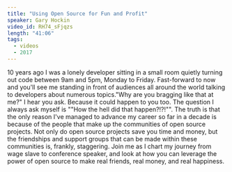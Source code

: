 ```yaml
---
title: "Using Open Source for Fun and Profit"
speaker: Gary Hockin
video_id: RH74_sFjqzs
length: "41:06"
tags:
  - videos
  - 2017
---
```


10 years ago I was a lonely developer sitting in a small room quietly turning out code between 9am and 5pm, Monday to Friday. Fast-forward to now and you'll see me standing in front of audiences all around the world talking to developers about numerous topics."Why are you bragging like that at me?" I hear you ask. Because it could happen to you too. The question I always ask myself is ""How the hell did that happen?!?!"". The truth is that the only reason I've managed to advance my career so far in a decade is because of the people that make up the communities of open source projects. Not only do open source projects save you time and money, but the friendships and support groups that can be made within these communities is, frankly, staggering. Join me as I chart my journey from wage slave to conference speaker, and look at how you can leverage the power of open source to make real friends, real money, and real happiness.
